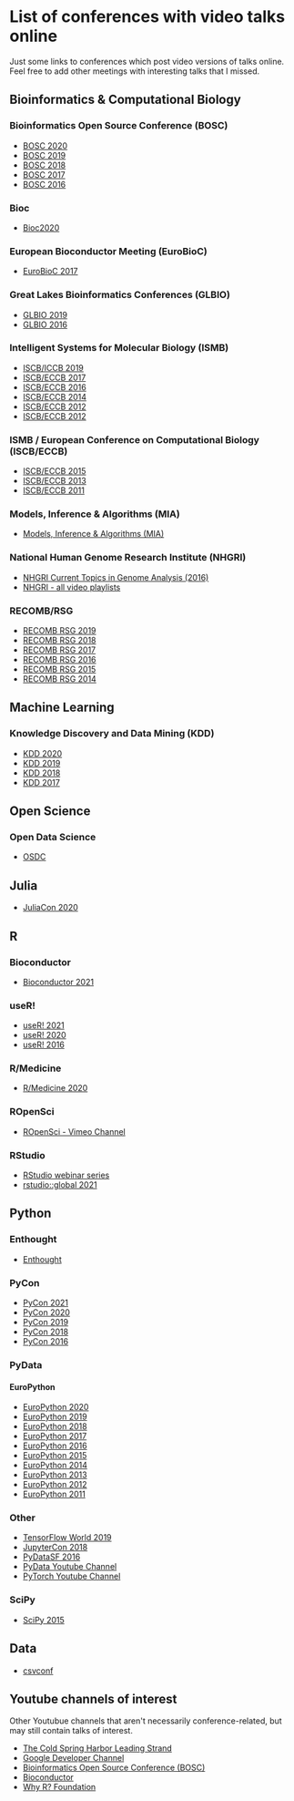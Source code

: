 List of conferences with video talks online
===========================================

Just some links to conferences which post video versions of talks online.
Feel free to add other meetings with interesting talks that I missed.

Bioinformatics & Computational Biology
--------------------------------------

### Bioinformatics Open Source Conference (BOSC)

- [BOSC 2020](https://www.youtube.com/playlist?list=PLir-OOQiOhXZdULoESx9pxMpe8zReZWm0)
- [BOSC 2019](https://www.youtube.com/playlist?list=PLmX8XnLr6zeHofbRXbVg0vShC5RwuElj4)
- [BOSC 2018](https://www.youtube.com/playlist?list=PLir-OOQiOhXaHvCY_KYshsOMULuXDqvh7)
- [BOSC 2017](https://www.open-bio.org/wiki/BOSC_2017_Schedule)
- [BOSC 2016](https://www.open-bio.org/wiki/BOSC_2016_Schedule)

### Bioc

- [Bioc2020](https://www.youtube.com/playlist?list=PLdl4u5ZRDMQSENJBo6k_wcA27gtydm-bz)

### European Bioconductor Meeting (EuroBioC)

- [EuroBioC 2017](https://bioconductor.github.io/EuroBioc2017/)

### Great Lakes Bioinformatics Conferences (GLBIO)

- [GLBIO 2019](https://www.youtube.com/playlist?list=PLmX8XnLr6zeEkssV-RvLH-9x0qV2GaZ_F)
- [GLBIO 2016](https://www.youtube.com/playlist?list=PLmX8XnLr6zeGrJQ-jVLflkc2gHZKqw7Y5)

### Intelligent Systems for Molecular Biology (ISMB)

- [ISCB/ICCB 2019](https://www.youtube.com/channel/UCN9kqT7pfOzZddPJHqWSuyA/playlists?view=50&sort=dd&shelf_id=4)
- [ISCB/ECCB 2017](https://www.iscb.org/ismb-mm/media-ismb2017)
- [ISCB/ECCB 2016](https://www.iscb.org/ismb-mm/media-ismb2016)
- [ISCB/ECCB 2014](https://www.iscb.org/ismb-mm/media-ismb2014)
- [ISCB/ECCB 2012](https://www.iscb.org/ismb-mm/media-ismb2012)
- [ISCB/ECCB 2012](https://www.iscb.org/ismb-mm/media-ismb2010)

### ISMB / European Conference on Computational Biology (ISCB/ECCB)

- [ISCB/ECCB 2015](https://www.iscb.org/ismb-mm/media-ismbeccb2015)
- [ISCB/ECCB 2013](https://www.iscb.org/ismb-mm/media-ismbeccb2013)
- [ISCB/ECCB 2011](https://www.iscb.org/ismb-mm/media-ismbeccb2011)

### Models, Inference & Algorithms (MIA)

- [Models, Inference & Algorithms (MIA)](https://www.youtube.com/playlist?list=PLlMMtlgw6qNjROoMNTBQjAcdx53kV50cS)

### National Human Genome Research Institute (NHGRI)

- [NHGRI Current Topics in Genome Analysis (2016)](https://www.youtube.com/watch?v=SAweFv8I8ow&list=PL1ay9ko4A8skYqjhrA4INDZ7IHtebS0lY)
- [NHGRI - all video playlists](https://www.youtube.com/user/GenomeTV/playlists)

### RECOMB/RSG

- [RECOMB RSG 2019](https://www.youtube.com/playlist?list=PLmX8XnLr6zeGKlSq1Xi1-mpjv128QD8aQ)
- [RECOMB RSG 2018](https://www.youtube.com/playlist?list=PLmX8XnLr6zeHQHVQMgJf4Hz74Y3U4aL3V)
- [RECOMB RSG 2017](https://www.youtube.com/playlist?list=PLmX8XnLr6zeGyFbVGkmZAxv6KlGeZypjU)
- [RECOMB RSG 2016](https://www.youtube.com/playlist?list=PLmX8XnLr6zeGZjAWsVp9l2YOwYYORirov)
- [RECOMB RSG 2015](https://www.youtube.com/playlist?list=PLmX8XnLr6zeGVcyVEIoA6iS2PqM2A-9Iu)
- [RECOMB RSG 2014](https://www.youtube.com/playlist?list=PLmX8XnLr6zeEK9J5xhiqPUmBFG2RvT_bt)

Machine Learning
----------------

### Knowledge Discovery and Data Mining (KDD)

- [KDD 2020](https://crossminds.ai/category/sigkdd_2020/)
- [KDD 2019](https://www.youtube.com/playlist?list=PLhzEeQSx1uAFVhR8m631pY5TNiP1hkZCn)
- [KDD 2018](https://www.youtube.com/channel/UCSBrGGR7JOiSyzl60OGdKYQ)
- [KDD 2017](https://www.youtube.com/channel/UC_sfvZvvPUbOQhDs_cqlx_A)

Open Science
------------

### Open Data Science

- [OSDC](https://www.youtube.com/channel/UCDS20hpBFiv_Kdp5Ibh0vew)

Julia
-----

- [JuliaCon 2020](https://www.youtube.com/playlist?list=PLP8iPy9hna6Tl2UHTrm4jnIYrLkIcAROR)

R
-

### Bioconductor

- [Bioconductor 2021](https://www.youtube.com/playlist?list=PLdl4u5ZRDMQRA_Fvfg9Bour_x56irZiA2)

### useR!

- [useR! 2021](https://www.youtube.com/watch?v=olmKEqBpWpE&list=PL4IzsxWztPdmHhzrXDAOpq4zS_peAVty2)
- [useR! 2020](https://www.youtube.com/channel/UC_R5smHVXRYGhZYDJsnXTwg)
- [useR! 2016](https://channel9.msdn.com/Events/useR-international-R-User-conference/useR2016)

### R/Medicine

- [R/Medicine 2020](https://www.youtube.com/playlist?list=PL4IzsxWztPdljYo7uE5G_R2PtYw3fUReo)

### ROpenSci

- [ROpenSci - Vimeo Channel](https://vimeo.com/ropensci)

### RStudio

- [RStudio webinar series](https://www.rstudio.com/resources/webinars/)
- [rstudio::global 2021](https://rstudio.com/resources/rstudioglobal-2021/)

Python
------

### Enthought

- [Enthought](https://www.youtube.com/user/EnthoughtMedia)

### PyCon

- [PyCon 2021](https://www.youtube.com/playlist?list=PL2Uw4_HvXqvYk1Y5P8kryoyd83L_0Uk5K)
- [PyCon 2020](https://www.youtube.com/playlist?list=PL2Uw4_HvXqvbpFquYIE57BEAqkQWk-iFg)
- [PyCon 2019](https://www.youtube.com/c/pycon2019/playlists)
- [PyCon 2018](https://www.youtube.com/channel/UCsX05-2sVSH7Nx3zuk3NYuQ)
- [PyCon 2016](https://www.youtube.com/channel/UCwTD5zJbsQGJN75MwbykYNw)

### PyData

#### EuroPython

- [EuroPython 2020](https://www.youtube.com/playlist?list=PL8uoeex94UhHgMD9GOCbEHWku7pEPx9fW)
- [EuroPython 2019](https://www.youtube.com/playlist?list=PL8uoeex94UhHFRew8gzfFJHIpRFWyY4YW)
- [EuroPython 2018](https://www.youtube.com/watch?v=LoRq9yGeBWY&list=PL8uoeex94UhFrNUV2m5MigREebUms39U5)
- [EuroPython 2017](https://www.youtube.com/watch?v=OCHrzW-R3QI&list=PL8uoeex94UhG9QAoRICebFpeKK2M0Herh)
- [EuroPython 2016](https://www.youtube.com/watch?v=ttNzc_dBJ60&list=PL8uoeex94UhE3FDvjacSlHFffoNEoPzzm)
- [EuroPython 2015](https://www.youtube.com/watch?v=bp3mCgrdMxU&list=PL8uoeex94UhGGUH0mFb-StlZ1WYGWiJfP)
- [EuroPython 2014](https://www.youtube.com/watch?v=8xHd3JkhWd4&list=PL8uoeex94UhEomMao7wuOrOGuj3jxJYlz)
- [EuroPython 2013](https://www.youtube.com/watch?v=4jjcN9lQAxI&list=PL8uoeex94UhF5drIP18ZB9uU3r2P_DARE)
- [EuroPython 2012](https://www.youtube.com/watch?v=uFqK7ACo-2U&list=PL8uoeex94UhFKYBeJWJoRf_AIAej08-2K)
- [EuroPython 2011](https://www.youtube.com/watch?v=eu_vAisNHVA&list=PL8uoeex94UhGvfk4HvzqjtiiY8Wx7vouH)

### Other

- [TensorFlow World 2019](https://www.youtube.com/playlist?list=PLQY2H8rRoyvxcmHHRftsuiO1GyinVAwUg)
- [JupyterCon 2018](https://www.youtube.com/watch?v=Ql2f1eF52P8&list=PL055Epbe6d5b572IRmYAHkUgcq3y6K3Ae)
- [PyDataSF 2016](https://www.youtube.com/channel/UCOjD18EJYcsBog4IozkF_7w)
- [PyData Youtube Channel](https://www.youtube.com/user/PyDataTV)
- [PyTorch Youtube Channel](https://www.youtube.com/c/PyTorch/playlists)

### SciPy

- [SciPy 2015](https://www.youtube.com/playlist?list=PLYx7XA2nY5Gcpabmu61kKcToLz0FapmHu)

Data
----

- [csvconf](https://www.youtube.com/c/csvconf/playlists)

Youtube channels of interest
----------------------------

Other Youtubue channels that aren't necessarily conference-related, but may still
contain talks of interest.

- [The Cold Spring Harbor Leading Strand](https://www.youtube.com/user/LeadingStrand)
- [Google Developer Channel](https://www.youtube.com/user/GoogleDevelopers)
- [Bioinformatics Open Source Conference (BOSC)](https://www.youtube.com/channel/UCNSng3q18VuQ-13RhhKJ5FA)
- [Bioconductor](https://www.youtube.com/channel/UCqaMSQd_h-2EDGsU6WDiX0Q)
- [Why R? Foundation](https://www.youtube.com/c/WhyRFoundation)

